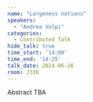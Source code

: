 ```yaml
---
name: "Largeness notions"
speakers:
  - "Andrea Volpi"
categories:
  - Contributed Talk
hide_talk: true
time_start: '14:00'
time_end: '14:25'
talk_date: 2024-06-26
room: J336
---
```


Abstract TBA
